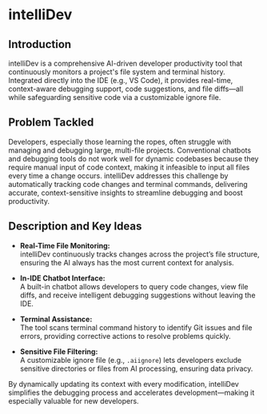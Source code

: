 # intelliDev

## Introduction

intelliDev is a comprehensive AI-driven developer productivity tool that continuously monitors a project's file system and terminal history. Integrated directly into the IDE (e.g., VS Code), it provides real-time, context-aware debugging support, code suggestions, and file diffs—all while safeguarding sensitive code via a customizable ignore file.

## Problem Tackled

Developers, especially those learning the ropes, often struggle with managing and debugging large, multi-file projects. Conventional chatbots and debugging tools do not work well for dynamic codebases because they require manual input of code context, making it infeasible to input all files every time a change occurs. intelliDev addresses this challenge by automatically tracking code changes and terminal commands, delivering accurate, context-sensitive insights to streamline debugging and boost productivity.

## Description and Key Ideas

- **Real-Time File Monitoring:**  
  intelliDev continuously tracks changes across the project’s file structure, ensuring the AI always has the most current context for analysis.

- **In-IDE Chatbot Interface:**  
  A built-in chatbot allows developers to query code changes, view file diffs, and receive intelligent debugging suggestions without leaving the IDE.

- **Terminal Assistance:**  
  The tool scans terminal command history to identify Git issues and file errors, providing corrective actions to resolve problems quickly.

- **Sensitive File Filtering:**  
  A customizable ignore file (e.g., `.aiignore`) lets developers exclude sensitive directories or files from AI processing, ensuring data privacy.

By dynamically updating its context with every modification, intelliDev simplifies the debugging process and accelerates development—making it especially valuable for new developers.
